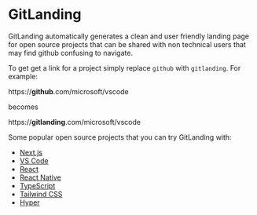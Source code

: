 # GitLanding

GitLanding automatically generates a clean and user friendly landing page for open source projects that can be shared with non technical users that may find github confusing to navigate.

To get get a link for a project simply replace `github` with `gitlanding`.
For example:

https://**github**.com/microsoft/vscode

becomes

https://**gitlanding**.com/microsoft/vscode

Some popular open source projects that you can try GitLanding with:

- [Next.js](/vercel/next.js)
- [VS Code](/microsoft/vscode)
- [React](/facebook/react)
- [React Native](/facebook/react-native)
- [TypeScript](/microsoft/TypeScript)
- [Tailwind CSS](/tailwindlabs/tailwindcss)
- [Hyper](/vercel/hyper)
